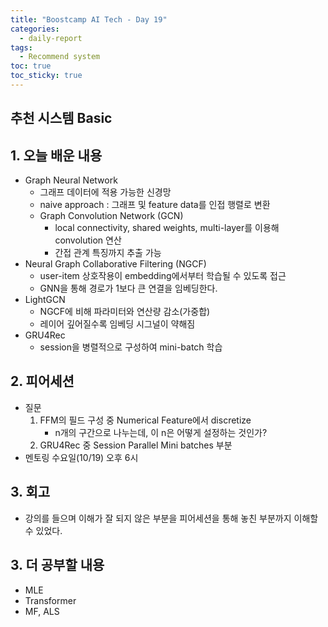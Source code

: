 ```yaml
---
title: "Boostcamp AI Tech - Day 19"
categories:
  - daily-report
tags:
  - Recommend system
toc: true
toc_sticky: true
---
```


## 추천 시스템 Basic

## 1. 오늘 배운 내용
- Graph Neural Network
  - 그래프 데이터에 적용 가능한 신경망
  -  naive approach : 그래프 및 feature data를 인접 행렬로 변환
  - Graph Convolution Network (GCN)
	  - local connectivity, shared weights, multi-layer를 이용해 convolution 연산
	  - 간접 관계 특징까지 추출 가능
- Neural Graph Collaborative Filtering (NGCF)
	- user-item 상호작용이 embedding에서부터 학습될 수 있도록 접근
	- GNN을 통해 경로가 1보다 큰 연결을 임베딩한다.
- LightGCN
	- NGCF에 비해 파라미터와 연산량 감소(가중합)
	- 레이어 깊어질수록 임베딩 시그널이 약해짐
- GRU4Rec
	- session을 병렬적으로 구성하여 mini-batch 학습


## 2. 피어세션
-   질문
	 1. FFM의 필드 구성 중 Numerical Feature에서 discretize
		- n개의 구간으로 나누는데, 이 n은 어떻게 설정하는 것인가?
	2. GRU4Rec 중 Session Parallel Mini batches 부분
- 멘토링 수요일(10/19) 오후 6시

## 3. 회고
- 강의를 들으며 이해가 잘 되지 않은 부분을 피어세션을 통해 놓친 부분까지 이해할 수 있었다.

## 3. 더 공부할 내용
- MLE
- Transformer
- MF, ALS
